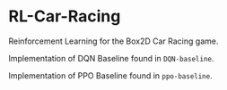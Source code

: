 # RL-Car-Racing

Reinforcement Learning for the Box2D Car Racing game.

Implementation of DQN Baseline found in `DQN-baseline`.

Implementation of PPO Baseline found in `ppo-baseline`.
